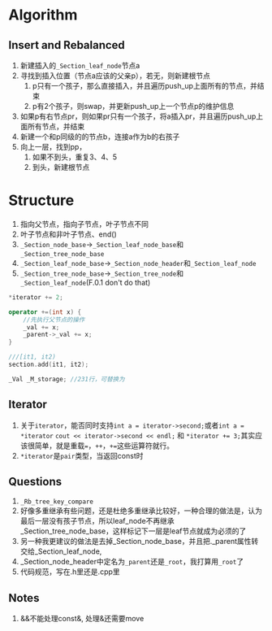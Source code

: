 # Algorithm

## Insert and Rebalanced
1. 新建插入的`_Section_leaf_node`节点a
2. 寻找到插入位置（节点a应该的父亲p），若无，则新建根节点
   1. p只有一个孩子，那么直接插入，并且遍历push_up上面所有的节点，并结束
   2. p有2个孩子，则swap，并更新push_up上一个节点p的维护信息
3. 如果p有右节点pr，则如果pr只有一个孩子，将a插入pr，并且遍历push_up上面所有节点，并结束
4. 新建一个和p同级的的节点b，连接a作为b的右孩子
5. 向上一层，找到pp，
   1. 如果不到头，重复3、4、5
   2. 到头，新建根节点
# Structure

1. 指向父节点，指向子节点，叶子节点不同
2. 叶子节点和非叶子节点、end()
3. `_Section_node_base`->`_Section_leaf_node_base`和`_Section_tree_node_base`
4. `_Section_leaf_node_base`->`_Section_node_header`和`_Section_leaf_node`
5. `_Section_tree_node_base`->`_Section_tree_node`和`_Section_leaf_node`(F.0.1 don't do that)

```c++
*iterator += 2;

operator +=(int x) {
    //先执行父节点的操作
	_val += x;
	_parent->_val += x;
}

///[it1, it2)
section.add(it1, it2);

_Val _M_storage; //231行，可替换为
```

## Iterator

1. 关于`iterator`，能否同时支持`int a = iterator->second;`或者`int a = *iterator` `cout << iterator->second << endl;` 和 `*iterator += 3;`其实应该很简单，就是重载`=`，`++`，`+=`这些运算符就行。
2. `*iterator`是`pair`类型，当返回const时

## Questions

1. `_Rb_tree_key_compare`
2. 好像多重继承有些问题，还是杜绝多重继承比较好，一种合理的做法是，认为最后一层没有孩子节点，所以leaf_node不再继承_Section_tree_node_base，这样标记下一层是leaf节点就成为必须的了
3. 另一种我更建议的做法是去掉_Section_node_base，并且把._parent属性转交给_Section_leaf_node,
4. _Section_node_header中定名为`_parent`还是`_root`，我打算用`_root`了
5. 代码规范，写在.h里还是.cpp里

## Notes

1. &&不能处理const&, 处理&还需要move
